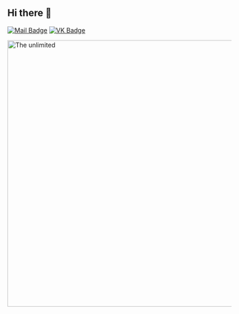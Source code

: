 ## Hi there 👋
[![Mail Badge](https://img.shields.io/badge/vaslyaev-art-red?style=plastic&logo=gmail)](mailto:vaslyaevart@gmail.com)
[![VK Badge](https://img.shields.io/badge/V-A-blue?style=plastic&logo=vk)](https://vk.com/artvaslyaev)

<img src="https://user-images.githubusercontent.com/74038190/212748830-4c709398-a386-4761-84d7-9e10b98fbe6e.gif" alt="The unlimited" width="600">

